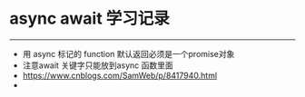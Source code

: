 # async await 学习记录
--- 
 - 用 async 标记的 function 默认返回必须是一个promise对象
 - 注意await 关键字只能放到async 函数里面
 - https://www.cnblogs.com/SamWeb/p/8417940.html
 - 
